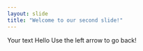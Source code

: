 ```yaml
---
layout: slide
title: "Welcome to our second slide!"
---
```

Your text Hello
Use the left arrow to go back!
